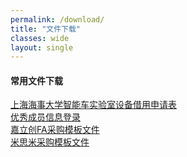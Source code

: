 ```yaml
---
permalink: /download/
title: "文件下载"
classes: wide
layout: single
---
```

#### 常用文件下载
[上海海事大学智能车实验室设备借用申请表][link1] <br>
[优秀成员信息登录][link2] <br>
[嘉立创FA采购模板文件][link3] <br>
[米思米采购模板文件][link4] <br>

[link1]:https://github.com/SMU-SmartCarLAB/smuscl.org/blob/master/assets/files/%E4%B8%8A%E6%B5%B7%E6%B5%B7%E4%BA%8B%E5%A4%A7%E5%AD%A6%E6%99%BA%E8%83%BD%E8%BD%A6%E5%AE%9E%E9%AA%8C%E5%AE%A4%E8%AE%BE%E5%A4%87%E5%80%9F%E7%94%A8%E7%94%B3%E8%AF%B7%E8%A1%A8.pdf

[link2]:https://github.com/SMU-SmartCarLAB/smuscl.org/blob/master/assets/files/%E4%BC%98%E7%A7%80%E6%88%90%E5%91%98%E4%BF%A1%E6%81%AF%E7%99%BB%E5%BD%95.docx

[link3]:https://github.com/SMU-SmartCarLAB/smuscl.org/blob/master/assets/files/%E5%98%89%E7%AB%8B%E5%88%9BFA%E9%87%87%E8%B4%AD_%E7%BB%84%E5%88%AB_DDMMYYYY.csv

[link4]:https://github.com/SMU-SmartCarLAB/smuscl.org/blob/master/assets/files/%E7%B1%B3%E6%80%9D%E7%B1%B3%E9%87%87%E8%B4%AD_%E7%BB%84%E5%88%AB_DDMMYYYY.csv
